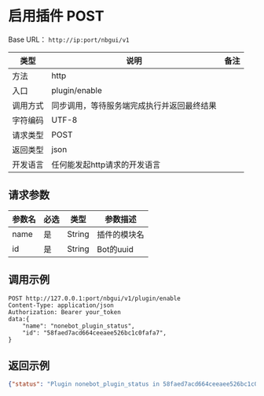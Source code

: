 # 启用插件 <Badge type="warning"> POST </Badge>

Base URL： `http://ip:port/nbgui/v1`

| 类型    | 说明                           | 备注                                    |
| ----- | ---------------------------- | ------------------------------------- |
| 方法    | http                         |                                       |
| 入口 | plugin/enable ||
| 调用方式  | 同步调用，等待服务端完成执行并返回最终结果         |                                       |
| 字符编码  | UTF-8                        |                                       |                                     |
| 请求类型  | POST                        |                                       |
| 返回类型  | json                        |                                       |
| 开发语言  | 任何能发起http请求的开发语言             |                                       |



## 请求参数
| 参数名 | 必选 | 类型   | 参数描述    |
| ---- | ---- | ---- | --------- |
| name | 是    | String  | 插件的模块名  |
| id | 是    | String  | Bot的uuid  |




## 调用示例

```http
POST http://127.0.0.1:port/nbgui/v1/plugin/enable
Content-Type: application/json
Authorization: Bearer your_token
data:{
    "name": "nonebot_plugin_status",
    "id": "58faed7acd664ceeaee526bc1c0fafa7",
}
```

## 返回示例

```json
{"status": "Plugin nonebot_plugin_status in 58faed7acd664ceeaee526bc1c0fafa7 enabled!"}
```